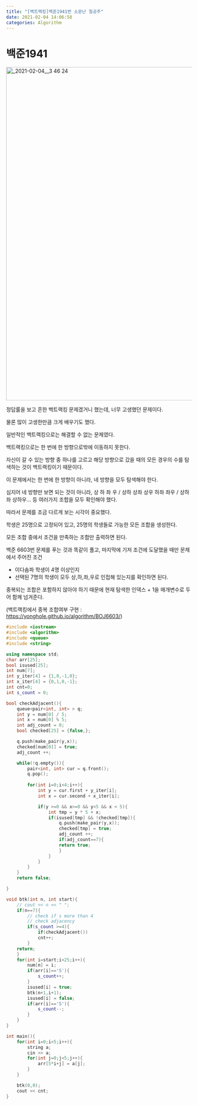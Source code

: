 ```yaml
---
title: "[백트랙킹]백준1941번 소문난 칠공주"
date: 2021-02-04 14:06:58
categories: Algorithm
---
```

# 백준1941

<img width="903" alt="_2021-02-04__3 46 24" src="https://user-images.githubusercontent.com/55180768/106849068-6dcb6900-66f5-11eb-83d3-6f18b5edd7fb.png">

정답률을 보고 흔한 백트랙킹 문제겠거니 했는데, 너무 고생했던 문제이다. 

물론 많이 고생한만큼 크게 배우기도 했다. 

일반적인 백트랙킹으로는 해결할 수 없는 문제였다. 

백트랙킹으로는 한 번에 한 방향으로밖에 이동하지 못한다. 

자신이 갈 수 있는 방향 중 하나를 고르고 해당 방향으로 갔을 때의 모든 경우의 수를 탐색하는 것이 백트랙킹이기 때문이다. 

이 문제에서는 한 번에 한 방향이 아니라, 네 방향을 모두 탐색해야 한다. 

심지어 네 방향만 보면 되는 것이 아니라, 상 하 좌 우 / 상하 상좌 상우 하좌 좌우 / 상하좌 상하우... 등 여러가지 조합을 모두 확인해야 했다. 

따라서 문제를 조금 다르게 보는 시각이 중요했다. 

학생은 25명으로 고정되어 있고, 25명의 학생들로 가능한 모든 조합을 생성한다. 

모든 조합 중에서 조건을 만족하는 조합만 출력하면 된다. 

백준 6603번 문제를 푸는 것과 똑같이 풀고, 마지막에 기저 조건에 도달했을 때만 문제에서 주어진 조건 

- 이다솜파 학생이 4명 이상인지
- 선택된 7명의 학생이 모두 상,하,좌,우로 인접해 있는지를 확인하면 된다.

중복되는 조합은 포함하지 않아야 하기 때문에 현재 탐색한 인덱스 + 1을 매개변수로 두어 함께 넘겨준다. 

(백트랙킹에서 중복 조합여부 구현 : https://yonghole.github.io/algorithm/BOJ6603/)

```cpp
#include <iostream>
#include <algorithm>
#include <queue>
#include <string>

using namespace std;
char arr[25];
bool isused[25];
int num[7];
int y_iter[4] = {1,0,-1,0};
int x_iter[4] = {0,1,0,-1};
int cnt=0;
int s_count = 0;

bool checkAdjacent(){
    queue<pair<int, int> > q;
    int y = num[0] / 5;
    int x = num[0] % 5;
    int adj_count = 0;
    bool checked[25] = {false,};

    q.push(make_pair(y,x));
    checked[num[0]] = true;
    adj_count ++;

    while(!q.empty()){
        pair<int, int> cur = q.front();
        q.pop();
    
        for(int i=0;i<4;i++){
            int y = cur.first + y_iter[i];
            int x = cur.second + x_iter[i];

            if(y >=0 && x>=0 && y<5 && x < 5){
                int tmp = y * 5 + x;
                if(isused[tmp] && !checked[tmp]){
                    q.push(make_pair(y,x));
                    checked[tmp] = true;
                    adj_count ++;
                    if(adj_count==7){
                    return true;
                    }
                }
            }
        } 
    }
    return false;

}

void btk(int n, int start){
    // cout << n << " ";
    if(n==7){
        // check if s more than 4
        // check adjacency
        if(s_count >=4){
            if(checkAdjacent())
            cnt++;
        }
    return;
    }
    for(int i=start;i<25;i++){
        num[n] = i;
        if(arr[i]=='S'){
            s_count++;
        }
        isused[i] = true;
        btk(n+1,i+1);
        isused[i] = false;
        if(arr[i]=='S'){
            s_count--;
        } 
    }    
}

int main(){
    for(int i=0;i<5;i++){
        string a;
        cin >> a;
        for(int j=0;j<5;j++){
            arr[5*i+j] = a[j];
        }
    }

    btk(0,0);
    cout << cnt;
}
```
